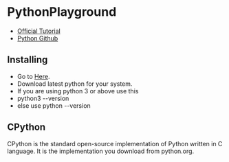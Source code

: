 # PythonPlayground

- [Official Tutorial](https://docs.python.org/3/tutorial/index.html)
- [Python Github](https://github.com/Akuli/python-tutorial)

## Installing

- Go to [Here](https://www.python.org/downloads/macos/).
- Download latest python for your system.
- If you are using python 3 or above use this
- python3 --version
- else use python --version

## CPython
CPython is the standard open-source implementation of Python written in C language. It is the implementation you download from python.org.
